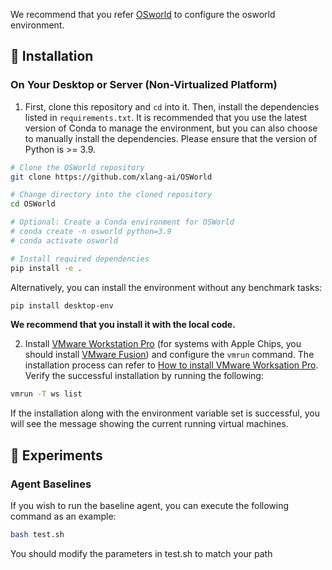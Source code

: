 
We recommend that you refer [OSworld](#https://github.com/xlang-ai/OSWorld/tree/main) to configure the osworld environment.

## 💾 Installation
### On Your Desktop or Server (Non-Virtualized Platform)
1. First, clone this repository and `cd` into it. Then, install the dependencies listed in `requirements.txt`. It is recommended that you use the latest version of Conda to manage the environment, but you can also choose to manually install the dependencies. Please ensure that the version of Python is >= 3.9.
```bash
# Clone the OSWorld repository
git clone https://github.com/xlang-ai/OSWorld

# Change directory into the cloned repository
cd OSWorld

# Optional: Create a Conda environment for OSWorld
# conda create -n osworld python=3.9
# conda activate osworld

# Install required dependencies
pip install -e .
```
Alternatively, you can install the environment without any benchmark tasks:
```bash
pip install desktop-env
```
**We recommend that you install it with the local code.**


2. Install [VMware Workstation Pro](https://www.vmware.com/products/workstation-pro/workstation-pro-evaluation.html) (for systems with Apple Chips, you should install [VMware Fusion](https://www.vmware.com/go/getfusion)) and configure the `vmrun` command.  The installation process can refer to [How to install VMware Worksation Pro](./INSTALL_VMWARE.md). Verify the successful installation by running the following:
```bash
vmrun -T ws list
```
If the installation along with the environment variable set is successful, you will see the message showing the current running virtual machines.


## 🧪 Experiments
### Agent Baselines
If you wish to run the baseline agent, you can execute the following command as an example:

```bash
bash test.sh
```
You should modify the parameters in test.sh to match your path

